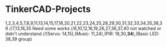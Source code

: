 # TinkerCAD-Projects
1,2,3,4,5,7,8,9,11,13,14,15,17,18,20,21,22,23,24,25,28,29,30,31,32,33,34,35,38,39
//7,13,18,35 Need some works
//6,10,12,16,19,26,27,36,37,40 not watched or didn't understand
//(Servo: 14,15),(Music: 11,24),(PIR: 18,30,**34**),(Basic LED: 38,39 group)
